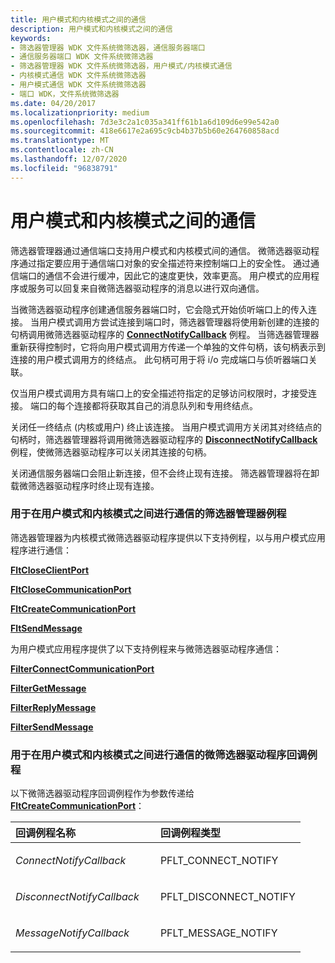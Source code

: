 ```yaml
---
title: 用户模式和内核模式之间的通信
description: 用户模式和内核模式之间的通信
keywords:
- 筛选器管理器 WDK 文件系统微筛选器，通信服务器端口
- 通信服务器端口 WDK 文件系统微筛选器
- 筛选器管理器 WDK 文件系统微筛选器，用户模式/内核模式通信
- 内核模式通信 WDK 文件系统微筛选器
- 用户模式通信 WDK 文件系统微筛选器
- 端口 WDK，文件系统微筛选器
ms.date: 04/20/2017
ms.localizationpriority: medium
ms.openlocfilehash: 7d3e3c2a1c035a341ff61b1a6d109d6e99e542a0
ms.sourcegitcommit: 418e6617e2a695c9cb4b37b5b60e264760858acd
ms.translationtype: MT
ms.contentlocale: zh-CN
ms.lasthandoff: 12/07/2020
ms.locfileid: "96838791"
---
```

# <a name="communication-between-user-mode-and-kernel-mode"></a>用户模式和内核模式之间的通信


筛选器管理器通过通信端口支持用户模式和内核模式间的通信。 微筛选器驱动程序通过指定要应用于通信端口对象的安全描述符来控制端口上的安全性。 通过通信端口的通信不会进行缓冲，因此它的速度更快，效率更高。 用户模式的应用程序或服务可以回复来自微筛选器驱动程序的消息以进行双向通信。

当微筛选器驱动程序创建通信服务器端口时，它会隐式开始侦听端口上的传入连接。 当用户模式调用方尝试连接到端口时，筛选器管理器将使用新创建的连接的句柄调用微筛选器驱动程序的 [**ConnectNotifyCallback**](/windows-hardware/drivers/ddi/fltkernel/nf-fltkernel-fltcreatecommunicationport) 例程。 当筛选器管理器重新获得控制时，它将向用户模式调用方传递一个单独的文件句柄，该句柄表示到连接的用户模式调用方的终结点。 此句柄可用于将 i/o 完成端口与侦听器端口关联。

仅当用户模式调用方具有端口上的安全描述符指定的足够访问权限时，才接受连接。 端口的每个连接都将获取其自己的消息队列和专用终结点。

关闭任一终结点 (内核或用户) 终止该连接。 当用户模式调用方关闭其对终结点的句柄时，筛选器管理器将调用微筛选器驱动程序的 [**DisconnectNotifyCallback**](/windows-hardware/drivers/ddi/fltkernel/nf-fltkernel-fltcreatecommunicationport) 例程，使微筛选器驱动程序可以关闭其连接的句柄。

关闭通信服务器端口会阻止新连接，但不会终止现有连接。 筛选器管理器将在卸载微筛选器驱动程序时终止现有连接。

### <a name="span-idfilter_manager_routines_for_communication_between_user_mode_and_kernel_modespanspan-idfilter_manager_routines_for_communication_between_user_mode_and_kernel_modespanspan-idfilter_manager_routines_for_communication_between_user_mode_and_kernel_modespanfilter-manager-routines-for-communication-between-user-mode-and-kernel-mode"></a><span id="Filter_Manager_Routines_for_Communication_Between_User_Mode_and_Kernel_Mode"></span><span id="filter_manager_routines_for_communication_between_user_mode_and_kernel_mode"></span><span id="FILTER_MANAGER_ROUTINES_FOR_COMMUNICATION_BETWEEN_USER_MODE_AND_KERNEL_MODE"></span>用于在用户模式和内核模式之间进行通信的筛选器管理器例程

筛选器管理器为内核模式微筛选器驱动程序提供以下支持例程，以与用户模式应用程序进行通信：

[**FltCloseClientPort**](/windows-hardware/drivers/ddi/fltkernel/nf-fltkernel-fltcloseclientport)

[**FltCloseCommunicationPort**](/windows-hardware/drivers/ddi/fltkernel/nf-fltkernel-fltclosecommunicationport)

[**FltCreateCommunicationPort**](/windows-hardware/drivers/ddi/fltkernel/nf-fltkernel-fltcreatecommunicationport)

[**FltSendMessage**](/windows-hardware/drivers/ddi/fltkernel/nf-fltkernel-fltsendmessage)

为用户模式应用程序提供了以下支持例程来与微筛选器驱动程序通信：

[**FilterConnectCommunicationPort**](/windows/win32/api/fltuser/nf-fltuser-filterconnectcommunicationport)

[**FilterGetMessage**](/windows/win32/api/fltuser/nf-fltuser-filtergetmessage)

[**FilterReplyMessage**](/windows/win32/api/fltuser/nf-fltuser-filterreplymessage)

[**FilterSendMessage**](/windows/win32/api/fltuser/nf-fltuser-filtersendmessage)

### <a name="span-idminifilter_driver_callback_routines_for_communication_between_user_mode_and_kernel_modespanspan-idminifilter_driver_callback_routines_for_communication_between_user_mode_and_kernel_modespanspan-idminifilter_driver_callback_routines_for_communication_between_user_mode_and_kernel_modespanminifilter-driver-callback-routines-for-communication-between-user-mode-and-kernel-mode"></a><span id="Minifilter_Driver_Callback_Routines_for_Communication_Between_User_Mode_and_Kernel_Mode"></span><span id="minifilter_driver_callback_routines_for_communication_between_user_mode_and_kernel_mode"></span><span id="MINIFILTER_DRIVER_CALLBACK_ROUTINES_FOR_COMMUNICATION_BETWEEN_USER_MODE_AND_KERNEL_MODE"></span>用于在用户模式和内核模式之间进行通信的微筛选器驱动程序回调例程

以下微筛选器驱动程序回调例程作为参数传递给 [**FltCreateCommunicationPort**](/windows-hardware/drivers/ddi/fltkernel/nf-fltkernel-fltcreatecommunicationport)：

<table>
<colgroup>
<col width="50%" />
<col width="50%" />
</colgroup>
<thead>
<tr class="header">
<th align="left">回调例程名称</th>
<th align="left">回调例程类型</th>
</tr>
</thead>
<tbody>
<tr class="odd">
<td align="left"><p><em>ConnectNotifyCallback</em></p></td>
<td align="left"><p>PFLT_CONNECT_NOTIFY</p></td>
</tr>
<tr class="even">
<td align="left"><p><em>DisconnectNotifyCallback</em></p></td>
<td align="left"><p>PFLT_DISCONNECT_NOTIFY</p></td>
</tr>
<tr class="odd">
<td align="left"><p><em>MessageNotifyCallback</em></p></td>
<td align="left"><p>PFLT_MESSAGE_NOTIFY</p></td>
</tr>
</tbody>
</table>

 

 

